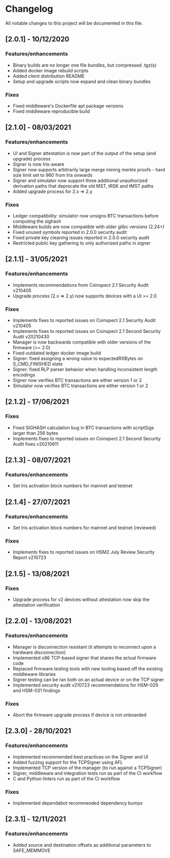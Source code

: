 # Changelog
All notable changes to this project will be documented in this file.

## [2.0.1] - 10/12/2020

### Features/enhancements

- Binary builds are no longer one file bundles, but compressed .tgz(s)
- Added docker image rebuild scripts
- Added client distribution README
- Setup and upgrade scripts now expand and clean binary bundles

### Fixes

- Fixed middleware's Dockerfile apt package versions
- Fixed middleware reproducible build

## [2.1.0] - 08/03/2021

### Features/enhancements

- UI and Signer attestation is now part of the output of the setup (and upgrade) process
- Signer is now Iris-aware
- Signer now supports arbitrarily large merge mining merkle proofs - hard size limit set to 960 from Iris onwards
- Signer and simulator now support three additional unauthorized derivation paths that deprecate the old MST, tRSK and tMST paths
- Added upgrade process for 2.x => 2.y

### Fixes

- Ledger compatibility: simulator now unsigns BTC transactions before computing the sighash 
- Middleware builds are now compatible with older glibc versions (2.24+)
- Fixed unused symbols reported in 2.0.0 security audit
- Fixed private key cleaning issues reported in 2.0.0 security audit
- Restricted public key gathering to only authorized paths in signer

## [2.1.1] - 31/05/2021

### Features/enhancements

- Implements recommendations from Coinspect 2.1 Security Audit v210405
- Upgrade process (2.x => 2.y) now supports devices with a UI >= 2.0

### Fixes

- Implements fixes to reported issues on Coinspect 2.1 Security Audit v210405
- Implements fixes to reported issues on Coinspect 2.1 Second Security Audit v20210430
- Manager is now backwards compatible with older versions of the firmware (>= 2.0)
- Fixed outdated ledger docker image build
- Signer: fixed assigning a wrong value to expectedRXBytes on S_CMD_FINISHED state
- Signer: fixed RLP parser behavior when handling inconsistent length encodings
- Signer now verifies BTC transactions are either version 1 or 2
- Simulator now verifies BTC transactions are either version 1 or 2

## [2.1.2] - 17/06/2021

### Fixes

- Fixed SIGHASH calculation bug in BTC transactions with scriptSigs larger than 256 bytes
- Implements fixes to reported issues on Coinspect 2.1 Second Security Audit fixes v20210611

## [2.1.3] - 08/07/2021

### Features/enhancements

- Set Iris activation block numbers for mainnet and testnet

## [2.1.4] - 27/07/2021

### Features/enhancements

- Set Iris activation block numbers for mainnet and testnet (reviewed)

### Fixes

- Implements fixes to reported issues on HSM2 July Review Security Report v210723

## [2.1.5] - 13/08/2021

### Fixes

- Upgrade process for v2 devices without attestation now skip the attestation verification

## [2.2.0] - 13/08/2021

### Features/enhancements

- Manager is disconnection resistant (it attempts to reconnect upon a hardware disconnection)
- Implemented x86 TCP-based signer that shares the actual firmware code
- Replaced firmware testing tools with new tooling based off the existing middleware libraries
- Signer testing can be ran both on an actual device or on the TCP signer
- Implemented security audit v210723 recommendations for HSM-029 and HSM-031 findings

### Fixes

- Abort the firmware upgrade process if device is not onboarded

## [2.3.0] - 28/10/2021

### Features/enhancements

- Implemented recommended best practices on the Signer and UI
- Added fuzzing support for the TCPSigner using AFL
- Implemented TCP version of the manager (to run against a TCPSigner)
- Signer, middleware and integration tests run as part of the CI workflow
- C and Python linters run as part of the CI workflow

### Fixes

- Implemented dependabot recommended dependency bumps

## [2.3.1] - 12/11/2021

### Features/enhancements

- Added source and destination offsets as additional parameters to SAFE_MEMMOVE